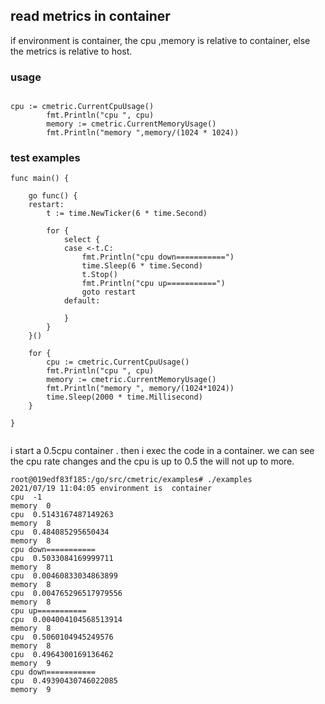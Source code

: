 ## read metrics in container


if environment is container, the cpu ,memory is relative to container,
else  the metrics is relative to host.

### usage

```

cpu := cmetric.CurrentCpuUsage()
		fmt.Println("cpu ", cpu)
		memory := cmetric.CurrentMemoryUsage()
		fmt.Println("memory ",memory/(1024 * 1024))

```

### test examples

```
func main() {

	go func() {
	restart:
		t := time.NewTicker(6 * time.Second)

		for {
			select {
			case <-t.C:
				fmt.Println("cpu down===========")
				time.Sleep(6 * time.Second)
				t.Stop()
				fmt.Println("cpu up===========")
				goto restart
			default:

			}
		}
	}()

	for {
		cpu := cmetric.CurrentCpuUsage()
		fmt.Println("cpu ", cpu)
		memory := cmetric.CurrentMemoryUsage()
		fmt.Println("memory ", memory/(1024*1024))
		time.Sleep(2000 * time.Millisecond)
	}

}


```

i start a 0.5cpu container . then i exec the code in a container. we can see the cpu rate changes and the cpu is up to 0.5 the will not up to more.

```shell
root@019edf83f185:/go/src/cmetric/examples# ./examples 
2021/07/19 11:04:05 environment is  container
cpu  -1
memory  0
cpu  0.5143167487149263
memory  8
cpu  0.484085295650434
memory  8
cpu down===========
cpu  0.5033084169999711
memory  8
cpu  0.00460833034863899
memory  8
cpu  0.004765296517979556
memory  8
cpu up===========
cpu  0.004004104568513914
memory  8
cpu  0.5060104945249576
memory  8
cpu  0.4964300169136462
memory  9
cpu down===========
cpu  0.49390430746022085
memory  9
```


